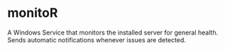 monitoR
=======

A Windows Service that monitors the installed server for general health.  Sends automatic notifications whenever issues are detected.

